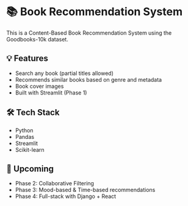 # 📚 Book Recommendation System

This is a Content-Based Book Recommendation System using the Goodbooks-10k dataset.

## 💡 Features

- Search any book (partial titles allowed)
- Recommends similar books based on genre and metadata
- Book cover images
- Built with Streamlit (Phase 1)

## 🛠️ Tech Stack

- Python
- Pandas
- Streamlit
- Scikit-learn

## 🚀 Upcoming

- Phase 2: Collaborative Filtering
- Phase 3: Mood-based & Time-based recommendations
- Phase 4: Full-stack with Django + React
